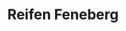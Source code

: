 ---
title: "Reifen Feneberg"
url: /kempten-allgaeu/reifen-feneberg-lindauer-strasse/
shop: Autohaus
---